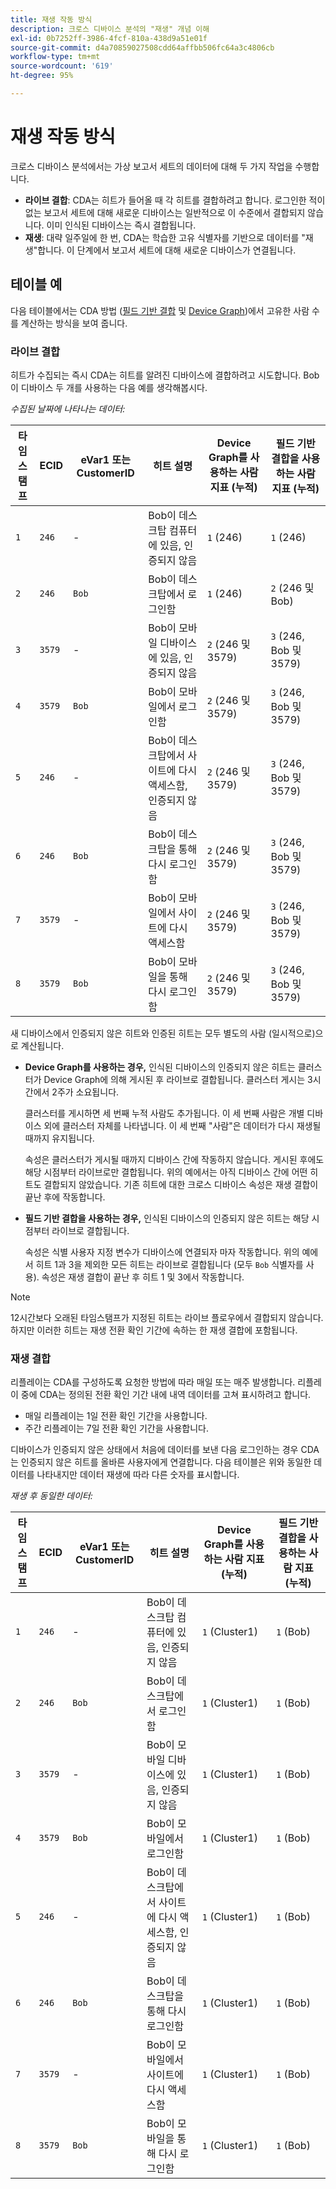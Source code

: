 ```yaml
---
title: 재생 작동 방식
description: 크로스 디바이스 분석의 "재생" 개념 이해
exl-id: 0b7252ff-3986-4fcf-810a-438d9a51e01f
source-git-commit: d4a70859027508cdd64affbb506fc64a3c4806cb
workflow-type: tm+mt
source-wordcount: '619'
ht-degree: 95%

---
```


# 재생 작동 방식

크로스 디바이스 분석에서는 가상 보고서 세트의 데이터에 대해 두 가지 작업을 수행합니다.

* **라이브 결합**: CDA는 히트가 들어올 때 각 히트를 결합하려고 합니다. 로그인한 적이 없는 보고서 세트에 대해 새로운 디바이스는 일반적으로 이 수준에서 결합되지 않습니다. 이미 인식된 디바이스는 즉시 결합됩니다.
* **재생**: 대략 일주일에 한 번, CDA는 학습한 고유 식별자를 기반으로 데이터를 &quot;재생&quot;합니다. 이 단계에서 보고서 세트에 대해 새로운 디바이스가 연결됩니다.

## 테이블 예

다음 테이블에서는 CDA 방법 ([필드 기반 결합](field-based-stitching.md) 및 [Device Graph](device-graph.md))에서 고유한 사람 수를 계산하는 방식을 보여 줍니다.

### 라이브 결합

히트가 수집되는 즉시 CDA는 히트를 알려진 디바이스에 결합하려고 시도합니다. Bob이 디바이스 두 개를 사용하는 다음 예를 생각해봅시다.

*수집된 날짜에 나타나는 데이터:*

| 타임스탬프 | ECID | eVar1 또는 CustomerID | 히트 설명 | Device Graph를 사용하는 사람 지표 (누적) | 필드 기반 결합을 사용하는 사람 지표 (누적) |
| --- | --- | --- | --- | --- | --- |
| `1` | `246` | - | Bob이 데스크탑 컴퓨터에 있음, 인증되지 않음 | `1`  (246) | `1`  (246) |
| `2` | `246` | `Bob` | Bob이 데스크탑에서 로그인함 | `1`  (246) | `2`  (246 및 Bob) |
| `3` | `3579` | - | Bob이 모바일 디바이스에 있음, 인증되지 않음 | `2`  (246 및 3579) | `3`  (246, Bob 및 3579) |
| `4` | `3579` | `Bob` | Bob이 모바일에서 로그인함 | `2`  (246 및 3579) | `3`  (246, Bob 및 3579) |
| `5` | `246` | - | Bob이 데스크탑에서 사이트에 다시 액세스함, 인증되지 않음 | `2`  (246 및 3579) | `3`  (246, Bob 및 3579) |
| `6` | `246` | `Bob` | Bob이 데스크탑을 통해 다시 로그인함 | `2`  (246 및 3579) | `3`  (246, Bob 및 3579) |
| `7` | `3579` | - | Bob이 모바일에서 사이트에 다시 액세스함 | `2`  (246 및 3579) | `3`  (246, Bob 및 3579) |
| `8` | `3579` | `Bob` | Bob이 모바일을 통해 다시 로그인함 | `2`  (246 및 3579) | `3`  (246, Bob 및 3579) |

새 디바이스에서 인증되지 않은 히트와 인증된 히트는 모두 별도의 사람 (일시적으로)으로 계산됩니다.

* **Device Graph를 사용하는 경우,** 인식된 디바이스의 인증되지 않은 히트는 클러스터가 Device Graph에 의해 게시된 후 라이브로 결합됩니다. 클러스터 게시는 3시간에서 2주가 소요됩니다.

   클러스터를 게시하면 세 번째 누적 사람도 추가됩니다. 이 세 번째 사람은 개별 디바이스 외에 클러스터 자체를 나타냅니다. 이 세 번째 &quot;사람&quot;은 데이터가 다시 재생될 때까지 유지됩니다.

   속성은 클러스터가 게시될 때까지 디바이스 간에 작동하지 않습니다. 게시된 후에도 해당 시점부터 라이브로만 결합됩니다. 위의 예에서는 아직 디바이스 간에 어떤 히트도 결합되지 않았습니다. 기존 히트에 대한 크로스 디바이스 속성은 재생 결합이 끝난 후에 작동합니다.
* **필드 기반 결합을 사용하는 경우,** 인식된 디바이스의 인증되지 않은 히트는 해당 시점부터 라이브로 결합됩니다.

   속성은 식별 사용자 지정 변수가 디바이스에 연결되자 마자 작동합니다. 위의 예에서 히트 1과 3을 제외한 모든 히트는 라이브로 결합됩니다 (모두 `Bob` 식별자를 사용). 속성은 재생 결합이 끝난 후 히트 1 및 3에서 작동합니다.

>[!NOTE]
>
>12시간보다 오래된 타임스탬프가 지정된 히트는 라이브 플로우에서 결합되지 않습니다. 하지만 이러한 히트는 재생 전환 확인 기간에 속하는 한 재생 결합에 포함됩니다.

### 재생 결합

리플레이는 CDA를 구성하도록 요청한 방법에 따라 매일 또는 매주 발생합니다. 리플레이 중에 CDA는 정의된 전환 확인 기간 내에 내역 데이터를 고쳐 표시하려고 합니다.

* 매일 리플레이는 1일 전환 확인 기간을 사용합니다.
* 주간 리플레이는 7일 전환 확인 기간을 사용합니다.

디바이스가 인증되지 않은 상태에서 처음에 데이터를 보낸 다음 로그인하는 경우 CDA는 인증되지 않은 히트를 올바른 사용자에게 연결합니다. 다음 테이블은 위와 동일한 데이터를 나타내지만 데이터 재생에 따라 다른 숫자를 표시합니다.

*재생 후 동일한 데이터:*

| 타임스탬프 | ECID | eVar1 또는 CustomerID | 히트 설명 | Device Graph를 사용하는 사람 지표 (누적) | 필드 기반 결합을 사용하는 사람 지표 (누적) |
| --- | --- | --- | --- | --- | --- |
| `1` | `246` | - | Bob이 데스크탑 컴퓨터에 있음, 인증되지 않음 | `1`  (Cluster1) | `1`  (Bob) |
| `2` | `246` | `Bob` | Bob이 데스크탑에서 로그인함 | `1`  (Cluster1) | `1`  (Bob) |
| `3` | `3579` | - | Bob이 모바일 디바이스에 있음, 인증되지 않음 | `1`  (Cluster1) | `1`  (Bob) |
| `4` | `3579` | `Bob` | Bob이 모바일에서 로그인함 | `1`  (Cluster1) | `1`  (Bob) |
| `5` | `246` | - | Bob이 데스크탑에서 사이트에 다시 액세스함, 인증되지 않음 | `1`  (Cluster1) | `1`  (Bob) |
| `6` | `246` | `Bob` | Bob이 데스크탑을 통해 다시 로그인함 | `1`  (Cluster1) | `1`  (Bob) |
| `7` | `3579` | - | Bob이 모바일에서 사이트에 다시 액세스함 | `1`  (Cluster1) | `1`  (Bob) |
| `8` | `3579` | `Bob` | Bob이 모바일을 통해 다시 로그인함 | `1`  (Cluster1) | `1`  (Bob) |
